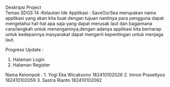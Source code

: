 Deskripsi Project  
Temas SDGS 14 :Kelautan
Ide Applikasi : SaveOurSea merupakan nama applikasi yang akan kita buat dengan tujuan nantinya para pengguna dapat mengetahui hal-hal apa saja yang dapat merusak laut dan bagaimana cara/langkah untuk menanganinya,dengan adanya applikasi kita berharap untuk kedepannya masyarakat dapat mengerti kepentingan untuk menjaga laut.

Progress Update :
  1. Halaman Login
  2. Halaman Register
  
 Nama Kelompok : 1. Yogi Eka Wicaksono 182410102026
                 2. Imron Prasetiyoo 182410102059
                 3. Sastra Rianto 182410102062
